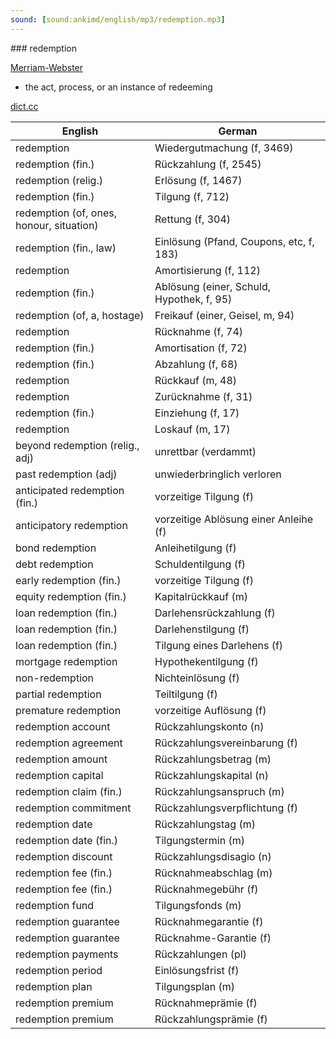 ```yaml
---
sound: [sound:ankimd/english/mp3/redemption.mp3]
---
```


\### redemption

[Merriam-Webster](https://www.merriam-webster.com/dictionary/redemption)

- the act, process, or an instance of redeeming

[dict.cc](https://www.dict.cc/redemption)

| English        | German       |
| -------------- | ------------ |
| redemption | Wiedergutmachung (f, 3469) |
| redemption (fin.) | Rückzahlung (f, 2545) |
| redemption (relig.) | Erlösung (f, 1467) |
| redemption (fin.) | Tilgung (f, 712) |
| redemption (of, ones, honour, situation) | Rettung (f, 304) |
| redemption (fin., law) | Einlösung (Pfand, Coupons, etc, f, 183) |
| redemption | Amortisierung (f, 112) |
| redemption (fin.) | Ablösung (einer, Schuld, Hypothek, f, 95) |
| redemption (of, a, hostage) | Freikauf (einer, Geisel, m, 94) |
| redemption | Rücknahme (f, 74) |
| redemption (fin.) | Amortisation (f, 72) |
| redemption (fin.) | Abzahlung (f, 68) |
| redemption | Rückkauf (m, 48) |
| redemption | Zurücknahme (f, 31) |
| redemption (fin.) | Einziehung (f, 17) |
| redemption | Loskauf (m, 17) |
| beyond redemption (relig., adj) | unrettbar (verdammt) |
| past redemption (adj) | unwiederbringlich verloren |
| anticipated redemption (fin.) | vorzeitige Tilgung (f) |
| anticipatory redemption | vorzeitige Ablösung einer Anleihe (f) |
| bond redemption | Anleihetilgung (f) |
| debt redemption | Schuldentilgung (f) |
| early redemption (fin.) | vorzeitige Tilgung (f) |
| equity redemption (fin.) | Kapitalrückkauf (m) |
| loan redemption (fin.) | Darlehensrückzahlung (f) |
| loan redemption (fin.) | Darlehenstilgung (f) |
| loan redemption (fin.) | Tilgung eines Darlehens (f) |
| mortgage redemption | Hypothekentilgung (f) |
| non-redemption | Nichteinlösung (f) |
| partial redemption | Teiltilgung (f) |
| premature redemption | vorzeitige Auflösung (f) |
| redemption account | Rückzahlungskonto (n) |
| redemption agreement | Rückzahlungsvereinbarung (f) |
| redemption amount | Rückzahlungsbetrag (m) |
| redemption capital | Rückzahlungskapital (n) |
| redemption claim (fin.) | Rückzahlungsanspruch (m) |
| redemption commitment | Rückzahlungsverpflichtung (f) |
| redemption date | Rückzahlungstag (m) |
| redemption date (fin.) | Tilgungstermin (m) |
| redemption discount | Rückzahlungsdisagio (n) |
| redemption fee (fin.) | Rücknahmeabschlag (m) |
| redemption fee (fin.) | Rücknahmegebühr (f) |
| redemption fund | Tilgungsfonds (m) |
| redemption guarantee | Rücknahmegarantie (f) |
| redemption guarantee | Rücknahme-Garantie (f) |
| redemption payments | Rückzahlungen (pl) |
| redemption period | Einlösungsfrist (f) |
| redemption plan | Tilgungsplan (m) |
| redemption premium | Rücknahmeprämie (f) |
| redemption premium | Rückzahlungsprämie (f) |
